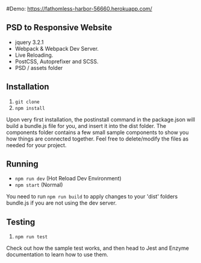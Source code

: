 #Demo: https://fathomless-harbor-56660.herokuapp.com/

## PSD to Responsive Website ##

 - jquery 3.2.1
 - Webpack & Webpack Dev Server.
 - Live Reloading.
 - PostCSS, Autoprefixer and SCSS.
 - PSD / assets folder


## Installation ##

 1. `git clone`
 2. `npm install`

 Upon very first installation, the postinstall command in the package.json will build a bundle.js file for you,
 and insert it into the dist folder. The components folder contains a few small sample components to show you
 how things are connected together. Feel free to delete/modify the files as needed for your project.

## Running ##

- `npm run dev` (Hot Reload Dev Environment)
- `npm start` (Normal)

You need to run `npm run build` to apply changes to your 'dist' folders bundle.js if you are not
using the dev server.

## Testing ##

1. `npm run test`

Check out how the sample test works, and then head to Jest and Enzyme documentation to learn how to use them.
